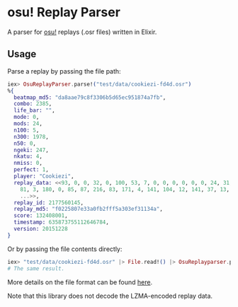 # osu! Replay Parser

A parser for [osu!](https://osu.ppy.sh) replays (.osr files) written in Elixir.

## Usage

Parse a replay by passing the file path:

```elixir
iex> OsuReplayParser.parse!("test/data/cookiezi-fd4d.osr")
%{
  beatmap_md5: "da8aae79c8f3306b5d65ec951874a7fb",
  combo: 2385,
  life_bar: "",
  mode: 0,
  mods: 24,
  n100: 5,
  n300: 1978,
  n50: 0,
  ngeki: 247,
  nkatu: 4,
  nmiss: 0,
  perfect: 1,
  player: "Cookiezi",
  replay_data: <<93, 0, 0, 32, 0, 100, 53, 7, 0, 0, 0, 0, 0, 0, 24, 31, 2, 67,
    81, 3, 180, 0, 85, 87, 216, 83, 171, 4, 141, 104, 12, 141, 37, 13, 190, 92,
    ...>>,
  replay_id: 2177560145,
  replay_md5: "f0225807e33a0fb2fff5a303ef31134a",
  score: 132408001,
  timestamp: 635873755112646784,
  version: 20151228
}
```

Or by passing the file contents directly:

```elixir
iex> "test/data/cookiezi-fd4d.osr" |> File.read!() |> OsuReplayparser.parse!()
# The same result.
```

More details on the file format can be found [here](https://osu.ppy.sh/help/wiki/osu!_File_Formats/Osr_(file_format)).

Note that this library does not decode the LZMA-encoded replay data.
